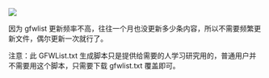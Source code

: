 <a href="http://info.flagcounter.com/T2RV"><img src="http://s09.flagcounter.com/count2/T2RV/bg_FFFFFF/txt_000000/border_CCCCCC/columns_6/maxflags_20/viewers_GFWList/labels_1/pageviews_1/flags_0/percent_0/" border="0"></a>

因为 gfwlist 更新频率不高，往往一个月也没更新多少条内容，所以不需要频繁更新文件，偶尔更新一次就行了。

注意：此 GFWList.txt 生成脚本只是提供给需要的人学习研究用的，普通用户并不需要用这个脚本，只需要下载 gfwlist.txt 覆盖即可。
